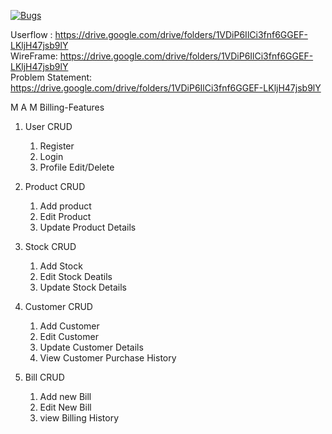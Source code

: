[![Bugs](https://sonarcloud.io/api/project_badges/measure?project=fssa-batch3_maruthan.alagar__web_project&metric=bugs)](https://sonarcloud.io/summary/new_code?id=fssa-batch3_maruthan.alagar__web_project)


Userflow : https://drive.google.com/drive/folders/1VDiP6IlCi3fnf6GGEF-LKljH47jsb9lY  
WireFrame:  https://drive.google.com/drive/folders/1VDiP6IlCi3fnf6GGEF-LKljH47jsb9lY   
Problem Statement: https://drive.google.com/drive/folders/1VDiP6IlCi3fnf6GGEF-LKljH47jsb9lY 


M A M Billing-Features

1. User CRUD  
    1. Register   
    2. Login  
    3. Profile Edit/Delete  

2. Product CRUD
    1. Add product   
    2. Edit Product  
    3. Update Product Details  

3. Stock CRUD  
    1. Add Stock   
    2. Edit Stock Deatils  
    3. Update Stock Details  

4. Customer CRUD  
    1. Add Customer 
    2. Edit Customer   
    3. Update Customer Details  
    4. View Customer Purchase History  
 
 5. Bill CRUD 
    1. Add new Bill  
    2. Edit New Bill  
    3. view Billing History 
